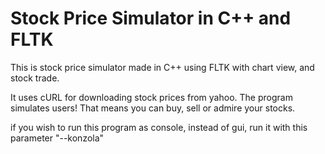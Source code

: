 # Stock Price Simulator in C++ and FLTK
This is stock price simulator made in C++ using FLTK with chart view, and stock trade.

It uses cURL for downloading stock prices from yahoo.
The program simulates users! That means you can buy, sell or admire your stocks.

if you wish to run this program as console, instead of gui, run it with this parameter "--konzola"
